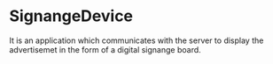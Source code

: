 # SignangeDevice
It is an application which communicates with the server to display the advertisemet in the form of a digital signange board.
